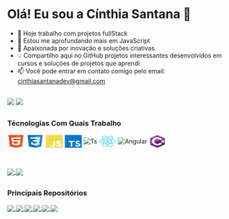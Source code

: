 # Olá! Eu sou a Cínthia Santana 👋

- 🔭 Hoje trabalho com projetos fullStack
- 🌱 Estou me aprofundando mais em JavaScript
- 🚀 Apaixonada por inovação e soluções criativas
- 💡 Compartilho aqui no GitHub projetos interessantes desenvolvidos em cursos e soluções de projetos que aprendi
- 📫 Você pode entrar em contato comigo pelo email: cinthiasantanadev@gmail.com
<br>
<div> 
  <a href = "mailto:cinthiasantanadev@gmail.com"><img src="https://img.shields.io/badge/-Gmail-%23333?style=for-the-badge&logo=gmail&logoColor=white" target="_blank"></a>
  <a href="www.linkedin.com/in/cinthiasantanadev" target="_blank"><img src="https://img.shields.io/badge/-LinkedIn-%230077B5?style=for-the-badge&logo=linkedin&logoColor=white" target="_blank"></a> 
</div>

##

### Técnologias Com Quais Trabalho

<div style="display: inline_block">
  <img align="center" alt="HTML" height="30" width="40" src="https://raw.githubusercontent.com/devicons/devicon/master/icons/html5/html5-original.svg">
  <img align="center" alt="CSS" height="30" width="40" src="https://raw.githubusercontent.com/devicons/devicon/master/icons/css3/css3-original.svg">
  <img align="center" alt="Js" height="30" width="40" src="https://raw.githubusercontent.com/devicons/devicon/master/icons/javascript/javascript-plain.svg">
  <img align="center" alt="Ts" height="30" width="40" src="https://raw.githubusercontent.com/devicons/devicon/master/icons/typescript/typescript-plain.svg">
  <img align="center" alt="Ts" height="30" width="40" src="https://cdn.jsdelivr.net/gh/devicons/devicon/icons/nodejs/nodejs-original.svg" />
  <img align="center" alt="React" height="30" width="40" src="https://raw.githubusercontent.com/devicons/devicon/master/icons/react/react-original.svg">
  <img align="center" alt="Angular" height="30" width="40" 
src="https://cdn.jsdelivr.net/gh/devicons/devicon/icons/angularjs/angularjs-original.svg" />
  <img align="center" alt="Csharp" height="30" width="40" src="https://raw.githubusercontent.com/devicons/devicon/master/icons/csharp/csharp-original.svg">
</div>

##

<br>
<a href="https://github.com/cinthiasantana/github-readme-stats">
  <img height=200 align="center" src="https://github-readme-stats.vercel.app/api?username=cinthiasantana&show_icons=true&theme=radical" />
</a>
<a href="https://github.com/cinthiasantana/convoychat">
  <img height=200 align="center" src="https://github-readme-stats.vercel.app/api/top-langs?username=cinthiasantana&layout=compact&langs_count=8&card_width=220&theme=radical" />
</a>

## 

### Principais Repositórios

  <a href="https://github.com/cinthiasantana/formacao-java-script-developer">
    <img width="400" align="center" src="https://github-readme-stats.vercel.app/api/pin/?username=cinthiasantana&repo=formacao-java-script-developer&theme=radical"/>
  </a>
  <a href="https://github.com/cinthiasantana/fabrica-de-aplicativos-react-js">
    <img width="400" align="center" src="https://github-readme-stats.vercel.app/api/pin/?username=cinthiasantana&repo=fabrica-de-aplicativos-react-js&theme=radical" />
  </a>
   <a href="https://github.com/cinthiasantana/javascript-evolution">
    <img width="400" align="center" src="https://github-readme-stats.vercel.app/api/pin/?username=cinthiasantana&repo=javascript-evolution&theme=radical"/>
  </a>
  <a href="https://github.com/cinthiasantana/formacao-react-developer">
    <img width="400" align="center" src="https://github-readme-stats.vercel.app/api/pin/?username=cinthiasantana&repo=formacao-react-developer&theme=radical" />
  </a>
    <a href="https://github.com/cinthiasantana/paginas-html-css">
    <img width="400" align="center" src="https://github-readme-stats.vercel.app/api/pin/?username=cinthiasantana&repo=paginas-html-css&theme=radical"/>
  </a>
  <a href="https://github.com/cinthiasantana/projetos-java-script">
    <img width="400" align="center" src="https://github-readme-stats.vercel.app/api/pin/?username=cinthiasantana&repo=projetos-java-script&theme=radical"/>
  </a>



